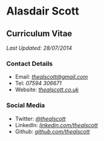 # Alasdair Scott
## Curriculum Vitae
*Last Updated: 28/07/2014*

### Contact Details
* Email: *thealscott@gmail.com*
* Tel: *07594 306671*
* Website: *[thealscott.co.uk](http://thealscott.co.uk)*

### Social Media

* Twitter: *[@thealscott](http://twitter.com/thealscott)*
* LinkedIn: *[linkedin.com/thealscott](http://linkedin.com/thealscott)*
* Github: *[github.com/thealscott](http://github.com/thealscott)*



